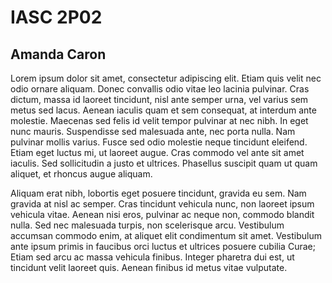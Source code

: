 # IASC 2P02
## Amanda Caron

Lorem ipsum dolor sit amet, consectetur adipiscing elit. Etiam quis velit nec odio ornare aliquam. Donec convallis odio vitae leo lacinia pulvinar. Cras dictum, massa id laoreet tincidunt, nisl ante semper urna, vel varius sem metus sed lacus. Aenean iaculis quam et sem consequat, at interdum ante molestie. Maecenas sed felis id velit tempor pulvinar at nec nibh. In eget nunc mauris. Suspendisse sed malesuada ante, nec porta nulla. Nam pulvinar mollis varius. Fusce sed odio molestie neque tincidunt eleifend. Etiam eget luctus mi, ut laoreet augue. Cras commodo vel ante sit amet iaculis. Sed sollicitudin a justo et ultrices. Phasellus suscipit quam ut quam aliquet, et rhoncus augue aliquam.

Aliquam erat nibh, lobortis eget posuere tincidunt, gravida eu sem. Nam gravida at nisl ac semper. Cras tincidunt vehicula nunc, non laoreet ipsum vehicula vitae. Aenean nisi eros, pulvinar ac neque non, commodo blandit nulla. Sed nec malesuada turpis, non scelerisque arcu. Vestibulum accumsan commodo enim, at aliquet elit condimentum sit amet. Vestibulum ante ipsum primis in faucibus orci luctus et ultrices posuere cubilia Curae; Etiam sed arcu ac massa vehicula finibus. Integer pharetra dui est, ut tincidunt velit laoreet quis. Aenean finibus id metus vitae vulputate.
